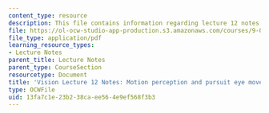```yaml
---
content_type: resource
description: This file contains information regarding lecture 12 notes.
file: https://ol-ocw-studio-app-production.s3.amazonaws.com/courses/9-04-sensory-systems-fall-2013/13fa7c1e23b238caee564e9ef568f3b3_MIT9_04F13_Vis12.pdf
file_type: application/pdf
learning_resource_types:
- Lecture Notes
parent_title: Lecture Notes
parent_type: CourseSection
resourcetype: Document
title: 'Vision Lecture 12 Notes: Motion perception and pursuit eye movements'
type: OCWFile
uid: 13fa7c1e-23b2-38ca-ee56-4e9ef568f3b3
---
```

